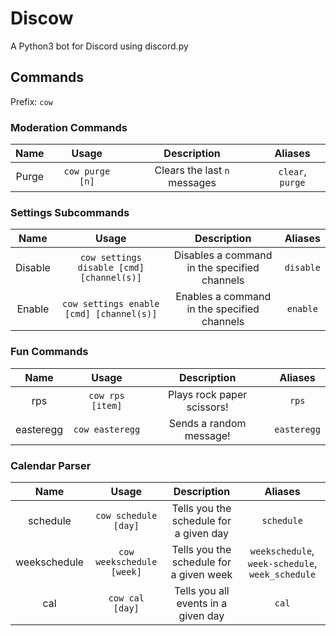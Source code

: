 # Discow
A Python3 bot for Discord using discord.py
## Commands
Prefix: `cow`

### Moderation Commands

| **Name** | **Usage** | **Description** | **Aliases** |
|:-:|:-:|:-:|:-:|
|Purge|`cow purge [n]`|Clears the last `n` messages|`clear`, `purge`|

### Settings Subcommands

| **Name** | **Usage** | **Description** | **Aliases** |
|:-:|:-:|:-:|:-:|
|Disable|`cow settings disable [cmd] [channel(s)]`|Disables a command in the specified channels|`disable`|
|Enable|`cow settings enable [cmd] [channel(s)]`|Enables a command in the specified channels|`enable`|

### Fun Commands
| **Name** | **Usage** | **Description** | **Aliases** |
|:-:|:-:|:-:|:-:|
|rps|`cow rps [item]`|Plays rock paper scissors!|`rps`|
|easteregg|`cow easteregg`|Sends a random message!|`easteregg`|

### Calendar Parser
| **Name** | **Usage** | **Description** | **Aliases** |
|:-:|:-:|:-:|:-:|
|schedule|`cow schedule [day]`|Tells you the schedule for a given day|`schedule`|
|weekschedule|`cow weekschedule [week]`|Tells you the schedule for a given week|`weekschedule`, `week-schedule`, `week_schedule`|
|cal|`cow cal [day]`|Tells you all events in a given day|`cal`|
